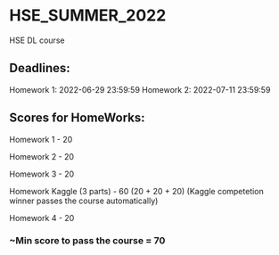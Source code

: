 # HSE_SUMMER_2022
HSE DL course


## Deadlines:
Homework 1: 2022-06-29 23:59:59
Homework 2: 2022-07-11 23:59:59


## Scores for HomeWorks:
Homework 1 - 20

Homework 2 - 20

Homework 3 - 20

Homework Kaggle (3 parts) - 60 (20 + 20 + 20) (Kaggle competetion winner passes the course automatically)

Homework 4 - 20


### ~Min score to pass the course = 70
